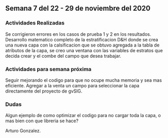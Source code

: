 ## Semana 7 del 22 - 29 de noviembre del 2020 

### Actividades Realizadas

Se corrigieron errores en los casos de prueba 1 y 2 en los resultados.
Desarrollo matematico completo de la estratificacion D&H donde se crea una nueva capa con la calsificacion
que se obtuvo agregada a la tabla de atributos de la capa, se creo una ventana con las variables de estratos 
que decida crear y el combe del campo que desea trabajar.


### Actividades para semana próxima

Seguir mejorando el codigo para que no ocupe mucha memoria y sea mas eficiente.
Agregar a la venta un campo para seleccionar la capa directamente del proyecto de gvSIG.

### Dudas

Algun ejemplo de como optimizar el codigo para no cargar toda la capa, o mas bien con que libreria se hace? 

Arturo Gonzalez.
